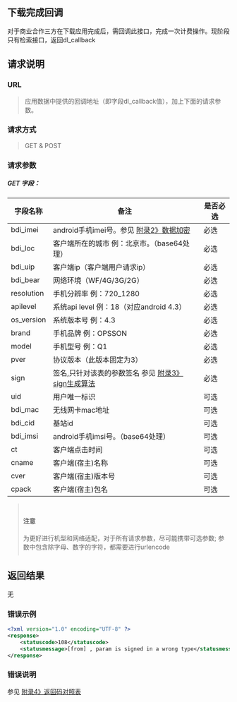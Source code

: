 ## 下载完成回调 ##
对于商业合作三方在下载应用完成后，需回调此接口，完成一次计费操作。<red>现阶段只有检索接口，返回dl_callback</red>

## 请求说明 ##
### URL ###
> 应用数据中提供的回调地址（即字段dl_callback值），加上下面的请求参数。

### 请求方式 ###
> GET & POST

### 请求参数 ###

##### GET 字段：

|字段名称  | 备注 | 是否必选
| ------------ | ------------ | ------------
|bdi_imei	|android手机imei号。参见 [附录2》数据加密](/api?bdi_docs=1&action=intro&source=natintro_extrainfo2 "附录2》数据加密")|	<red>必选</red>
|bdi_loc	|客户端所在的城市 例：北京市。（base64处理）|	<red>必选</red>
|bdi_uip	|客户端ip（客户端用户请求ip）	|<red>必选</red>
|bdi_bear	|网络环境（WF/4G/3G/2G）	|<red>必选</red>
|resolution	|手机分辨率 例：720_1280	|<red>必选</red>
|apilevel	|系统api level 例：18（对应android 4.3）	|<red>必选</red>
|os_version	|系统版本号 例：4.3	|<red>必选</red>
|brand	|手机品牌 例：OPSSON	|<red>必选</red>
|model	|手机型号 例：Q1	|<red>必选</red>
|pver	|协议版本（此版本固定为3）	|<red>必选</red>
|sign	|签名,<red>只针对该表的参数签名</red>  参见 [附录3》sign生成算法](/api?bdi_docs=1&action=intro&source=natintro_extrainfo3 "附录3》sign生成算法")	|<red>必选</red>
|uid	|用户唯一标识	|可选
|bdi_mac	|无线网卡mac地址	|可选
|bdi_cid	|基站id	|可选
|bdi_imsi	|android手机imsi号。（base64处理）	|可选
|ct|	客户端点击时间	|可选
|cname	|客户端(宿主)名称	|可选
|cver	|客户端(宿主)版本号	|可选
|cpack|	客户端(宿主)包名|	可选

<blockquote class="bs-callout bs-callout-warning" style="padding:10px"><h4>注意</h4>为更好进行机型和网络适配，对于所有请求参数，尽可能携带可选参数; <red>参数中包含除字母、数字的字符，都需要进行urlencode</red></blockquote>

## 返回结果 ##
无

### 错误示例 ###
```xml
<?xml version="1.0" encoding="UTF-8" ?>
<response>
    <statuscode>108</statuscode>
    <statusmessage>[from] , param is signed in a wrong type</statusmessage>
</response>
```
### 错误说明 ###
参见 [附录4》返回码对照表](/api?bdi_docs=1&action=intro&source=natintro_extrainfo4 "附录4》返回码对照表")

